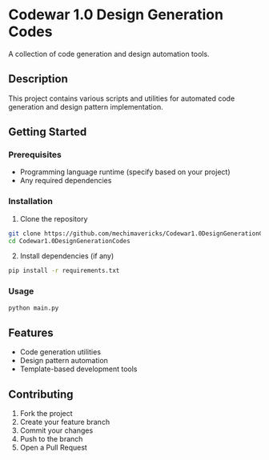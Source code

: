 # Codewar 1.0 Design Generation Codes

A collection of code generation and design automation tools.

## Description

This project contains various scripts and utilities for automated code generation and design pattern implementation.

## Getting Started

### Prerequisites

- Programming language runtime (specify based on your project)
- Any required dependencies

### Installation

1. Clone the repository
```bash
git clone https://github.com/mechimavericks/Codewar1.0DesignGenerationCodes
cd Codewar1.0DesignGenerationCodes
```

2. Install dependencies (if any)
```bash
pip install -r requirements.txt
```

### Usage

```bash
python main.py
```

## Features

- Code generation utilities
- Design pattern automation
- Template-based development tools

## Contributing

1. Fork the project
2. Create your feature branch
3. Commit your changes
4. Push to the branch
5. Open a Pull Request
